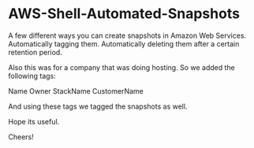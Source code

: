 # AWS-Shell-Automated-Snapshots
A few different ways you can create snapshots in Amazon Web Services. Automatically tagging them. Automatically deleting them after a certain retention period.

Also this was for a company that was doing hosting. So we added the following tags:

Name 
Owner 
StackName 
CustomerName

And using these tags we tagged the snapshots as well.

Hope its useful. 

Cheers!
